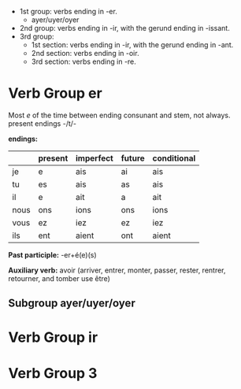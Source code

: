 * 1st group: verbs ending in -er.
  * ayer/uyer/oyer
* 2nd group: verbs ending in -ir, with the gerund ending in -issant.
* 3rd group:
  * 1st section: verbs ending in -ir, with the gerund ending in -ant.
  * 2nd section: verbs ending in -oir.
  * 3rd section: verbs ending in -re.

# Verb Group er
Most _e_ of the time between ending consunant and stem, not always. present endings -/t/-

**endings:**

|    | present | imperfect | future | conditional | 
|----|---------|-----------|--------|-------------|
| je   | e     | ais       | ai     |  ais        |
| tu   | es    | ais       | as     |  ais |
| il   | e     | ait       | a      |  ait |
| nous | ons   | ions      | ons    |  ions |
| vous | ez    | iez       | ez     |  iez |
| ils  | ent   | aient     | ont    |  aient |

**Past participle:** -er+é(e)(s)

**Auxiliary verb:** avoir (arriver, entrer, monter, passer, rester, rentrer, retourner, and tomber use être)

## Subgroup ayer/uyer/oyer
# Verb Group ir


# Verb Group 3
